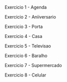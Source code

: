 Exercicio 1 - Agenda

Exercicio 2 - Aniiversario

Exercicio 3 - Porta

Exercicio 4 - Casa

Exercicio 5 - Televisao

Exercicio 6 - Baralho

Exercicio 7 - Supermercado

Exercicio 8 - Celular

